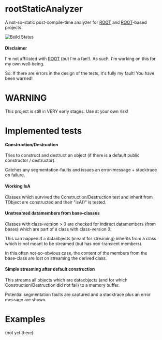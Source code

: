 # rootStaticAnalyzer
A not-so-static post-compile-time analyzer for [ROOT](https://root.cern.ch) and [ROOT](https://root.cern.ch)-based projects. 

[![Build Status](https://travis-ci.org/olifre/rootStaticAnalyzer.svg?branch=master)](https://travis-ci.org/olifre/rootStaticAnalyzer)

#### Disclaimer
I'm not affiliated with [ROOT](https://root.cern.ch) (but I'm a fan!). As such, I'm working on this for my own well-being. 

So: If there are errors in the design of the tests, it's fully my fault! You have been warned! 

# WARNING
This project is still in VERY early stages. Use at your own risk!

# Implemented tests
#### Construction/Destruction
Tries to construct and destruct an object (if there is a default public constructor / destructor). 

Catches any segmentation-faults and issues an error-message + stacktrace on failure. 

#### Working IsA
Classes which survived the Construction/Destruction test and inherit from TObject are constructed and their "IsA()" is tested. 

#### Unstreamed datamembers from base-classes
Classes with class-version > 0 are checked for indirect datamembers (from bases) which are part of a class with class-version 0. 

This can happen if a dataobjects (meant for streaming) inherits from a class which is not meant to be streamed (but has non-transient members). 

In this often not-so-obvious case, the content of the members from the base-class are lost on streaming the derived class. 

#### Simple streaming after default construction
This streams all objects which are dataobjects (and for which Construction/Destruction did not fail) to a memory buffer. 

Potential segmentation faults are captured and a stacktrace plus an error message are shown. 

# Examples
(not yet there)
